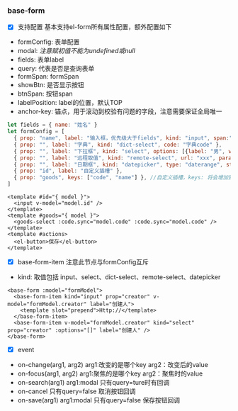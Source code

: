 ### base-form

- [x] 支持配置 基本支持el-form所有属性配置，额外配置如下
- formConfig: 表单配置
- modal: _注意赋初值不能为undefined或null_
- fields: 表单label
- query: 代表是否是查询表单
- formSpan: formSpan
- showBtn: 是否显示按钮
- btnSpan: 按钮span
- labelPosition: label的位置，默认TOP
- anchor-key: 锚点，用于滚动到校验有问题的字段，注意需要保证全局唯一
```javascript
let fields = { name: "姓名" }
let formConfig = [
  { prop: "name", label: "输入框，优先级大于fields", kind: "input", span:"优先级大于formSpan" },//对象里的所有配置将会被kind:input继承
  { prop: "", label: "字典", kind: "dict-select", code: "字典code" },
  { prop: "", label: "下拉框", kind: "select", options: [{label: "男", value: 1},{label: "女", value: 2}] },
  { prop: "", label: "远程取值", kind: "remote-select", url: "xxx", params: { level: 1 }, labelKey: '', valueKey: ''   },
  { prop: "", label: "日期框", kind: "datepicker", type: "daterange", startKey: "传入后台的key", endKey: "传入后台的key", },
  { prop: "id", label: "自定义插槽" },
  { prop: "goods", keys: ["code", "name"] }, //自定义插槽，keys: 将会增加到form里modal的属性里
]
```
```vue
<template #id="{ model }">
  <input v-model="model.id" />
</template>
<template #goods="{ model }">
  <goods-select :code.sync="model.code" :code.sync="model.code" />
</template>
<template #actions>
  <el-button>保存</el-button>
</template>
```
- [x] base-form-item  注意此节点与formConfig互斥
- kind: 取值包括 input、select、dict-select、remote-select、datepicker
```vue
<base-form :model="formModel">
  <base-form-item kind="input" prop="creator" v-model="formModel.creator" label="创建人">
    <template slot="prepend">Http://</template>
  </base-form-item>
  <base-form-item v-model="formModel.creator" kind="select" prop="creator" :options="[]" label="创建人" />
</base-form>
```

- [x] event
- on-change(arg1, arg2)  arg1:改变的是哪个key arg2：改变后的value
- on-focus(arg1, arg2) arg1:聚焦的是哪个key arg2：聚焦时的value
- on-search(arg1) arg1:modal 只有query=ture时有回调
- on-cancel 只有query=false 取消按钮回调
- on-save(arg1) arg1:modal 只有query=false 保存按钮回调
